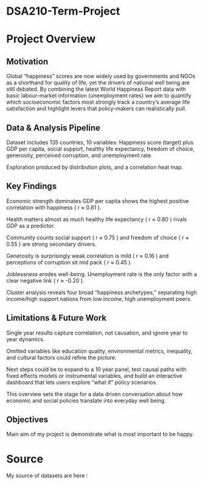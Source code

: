 # DSA210-Term-Project

# Project Overview

## Motivation
Global “happiness” scores are now widely used by governments and NGOs as a shorthand for quality of life, yet the drivers of national well being are still debated. By combining the latest World Happiness Report data with basic labour-market information (unemployment rates) we aim to quantify which socioeconomic factors most strongly track a country’s average life satisfaction and highlight levers that policy-makers can realistically pull.

## Data & Analysis Pipeline

Dataset includes 135 countries, 10 variables: Happiness score (target) plus GDP per capita, social support, healthy life expectancy, freedom of choice, generosity, perceived corruption, and unemployment rate.

Exploration produced by distribution plots, and a correlation heat map.



## Key Findings

Economic strength dominates GDP per capita shows the highest positive correlation with happiness ( r ≈ 0.81 ).

Health matters almost as much healthy life expectancy ( r ≈ 0.80 ) rivals GDP as a predictor.

Community counts social support ( r ≈ 0.75 ) and freedom of choice ( r ≈ 0.55 ) are strong secondary drivers.

Generosity is surprisingly weak correlation is mild ( r ≈ 0.16 ) and perceptions of corruption sit mid pack ( r ≈ 0.45 ).

Joblessness erodes well-being. Unemployment rate is the only factor with a clear negative link ( r ≈ -0.20 ).

Cluster analysis reveals four broad “happiness archetypes,” separating high income/high support nations from low income, high unemployment peers.


## Limitations & Future Work

Single year results capture correlation, not causation, and ignore year to year dynamics.

Omitted variables like education quality, environmental metrics, inequality, and cultural factors could refine the picture.

Next steps could be to expand to a 10 year panel, test causal paths with fixed effects models or instrumental variables, and build an interactive dashboard that lets users explore “what if” policy scenarios.

This overview sets the stage for a data driven conversation about how economic and social policies translate into everyday well being. 


## Objectives
Main aim of my project is demonstrate what is most important to be happy.


# Source

My source of datasets are here :


